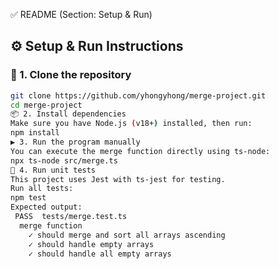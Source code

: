 ✅ README (Section: Setup & Run)
## ⚙️ Setup & Run Instructions

### 🧩 1. Clone the repository
```bash
git clone https://github.com/yhongyhong/merge-project.git
cd merge-project
📦 2. Install dependencies
Make sure you have Node.js (v18+) installed, then run:
npm install
▶️ 3. Run the program manually
You can execute the merge function directly using ts-node:
npx ts-node src/merge.ts
🧪 4. Run unit tests
This project uses Jest with ts-jest for testing.
Run all tests:
npm test
Expected output:
 PASS  tests/merge.test.ts
  merge function
    ✓ should merge and sort all arrays ascending
    ✓ should handle empty arrays
    ✓ should handle all empty arrays